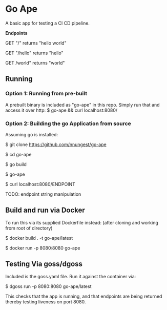 # Go Ape
A basic app for testing a CI CD pipeline.

**Endpoints**

GET "/" returns "hello world"

GET "/hello" returns "hello"

GET /world" returns "world"

## Running
### Option 1: Running from pre-built
A prebuilt binary is included as "go-ape" in this repo. Simply run that and access it over http: $ go-ape && curl localhost:8080/

### Option 2: Building the go Application from source

Assuming go is installed:

$ git clone https://github.com/nnungest/go-ape

$ cd go-ape

$ go build

$ go-ape

$ curl localhost:8080/ENDPOINT


TODO: endpoint string manipulation

## Build and run via Docker

To run this via its supplied Dockerfile instead:
(after cloning and working from root of directory)

$ docker build . -t go-ape/latest

$ docker run -p 8080:8080 go-ape

## Testing Via goss/dgoss
Included is the goss.yaml file. Run it against the container via:

$ dgoss run -p 8080:8080 go-ape/latest

This checks that the app is running, and that endpoints are being returned thereby testing liveness on port 8080.
